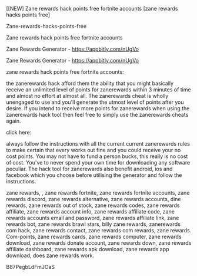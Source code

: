 [[NEW] Zane rewards hack points free fortnite accounts [zane rewards hacks points free]

Zane-rewards-hacks-points-free

Zane rewards hack points free fortnite accounts

Zane Rewards Generator - https://appbitly.com/nUgVo


Zane Rewards Generator - https://appbitly.com/nUgVo


zane rewards hack points free fortnite accounts:

the zanerewards hack afford them the ability that you might basically receive an unlimited level of points for zanerewards within 3 minutes of time and almost no effort at almost all. The zanerewards cheat is wholly unengaged to use and you'll generate the utmost level of points after you desire. If you intend to receive more points for zanerewards when using the zanerewards hack tool then feel free to simply use the zanerewards cheats again.

click here:

always follow the instructions with all the current current zanerewards rules to make certain that every works out fine and you could receive your no cost points. You may not have to fund a person bucks, this really is no cost of cost. You've to never spend your own time for downloading any software peculiar. The hack tool for zanerewards also benefit android, ios and facebook which you choose before utilising the generator and follow the instructions.

zane rewards, , zane rewards fortnite, zane rewards fortnite accounts, zane rewards discord, zane rewards alternative, zane rewards accounts, dine rewards, zane rewards out of stock, zane rewards codes, zane rewards affiliate, zane rewards account info, zane rewards affiliate code, zane rewards accounts email and password, zane rewards affiliate link, zane rewards bot, zane rewards brawl stars, billy zane rewards, zanerewards com hack, zane rewards contact, zane rewards com rewards, zane rewards. Com-points, zane rewards cards, zane rewards computer, zane rewards download, zane rewards donate account, zane rewards down, zane rewards affiliate dashboard, zane rewards apk download, zane rewards app download, does zane rewards work.

B87PegbLdFmJOaS

